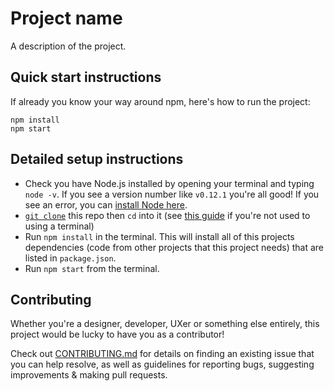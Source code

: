 # Project name

A description of the project.

## Quick start instructions

If already you know your way around npm, here's how to run the project:

```
npm install
npm start
```

## Detailed setup instructions

- Check you have Node.js installed by opening your terminal and typing `node -v`. If you see a version number like `v0.12.1` you're all good! If you see an error, you can [install Node here](https://nodejs.org/).
- [`git clone`](https://help.github.com/articles/fetching-a-remote/) this repo then `cd` into it (see [this guide](http://mac.appstorm.net/how-to/utilities-how-to/how-to-use-terminal-the-basics/) if you're not used to using a terminal)
- Run `npm install` in the terminal. This will install all of this projects dependencies (code from other projects that this project needs) that are listed in `package.json`.
- Run `npm start` from the terminal.

## Contributing

Whether you're a designer, developer, UXer or something else entirely, this project would be lucky to have you as a contributor!

Check out [CONTRIBUTING.md](CONTRIBUTING.md) for details on finding an existing issue that you can help resolve, as well as guidelines for reporting bugs, suggesting improvements & making pull requests.
